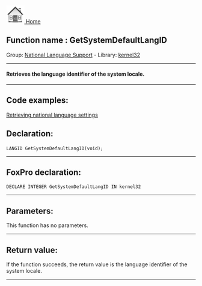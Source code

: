 [<img src="../../images/home.png"> Home ](https://github.com/VFPX/Win32API)  

## Function name : GetSystemDefaultLangID
Group: [National Language Support](../../functions_group.md#National_Language_Support)  -  Library: [kernel32](../../Libraries.md#kernel32)  
***  


#### Retrieves the language identifier of the system locale.
***  


## Code examples:
[Retrieving national language settings](../../samples/sample_077.md)  

## Declaration:
```foxpro  
LANGID GetSystemDefaultLangID(void);  
```  
***  


## FoxPro declaration:
```foxpro  
DECLARE INTEGER GetSystemDefaultLangID IN kernel32  
```  
***  


## Parameters:
This function has no parameters.  
***  


## Return value:
If the function succeeds, the return value is the language identifier of the system locale.  
***  

